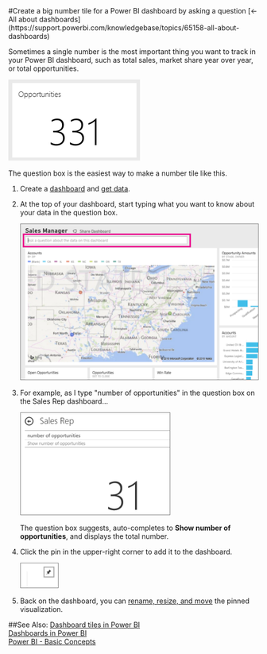 <properties pageTitle="Create a big number tile for a Power BI dashboard" description="Create a big number tile for a Power BI dashboard" services="powerbi" documentationCenter="" authors="v-anpasi" manager="mblythe" editor=""/>
<tags ms.service="powerbi" ms.devlang="NA" ms.topic="article" ms.tgt_pltfrm="NA" ms.workload="powerbi" ms.date="06/26/2015" ms.author="v-anpasi"/>
#Create a big number tile for a Power BI dashboard by asking a question
[← All about dashboards](https://support.powerbi.com/knowledgebase/topics/65158-all-about-dashboards)

Sometimes a single number is the most important thing you want to track in your Power BI dashboard, such as total sales, market share year over year, or total opportunities.

![](media/powerbi-service-create-a-big-number-tile-for-a-dashboard/PBI_OpptuntiesCard.png)

The question box is the easiest way to make a number tile like this.

1.  Create a [dashboard](http://support.powerbi.com/knowledgebase/articles/424868-dashboards-in-power-bi) and [get data](http://support.powerbi.com/knowledgebase/articles/434354-connect-to-a-data-source).
    
2.  At the top of your dashboard, start typing what you want to know about your data in the question box.
    
	![](media/powerbi-service-create-a-big-number-tile-for-a-dashboard/PBI_QnABox.png)
      
3.  For example, as I type "number of opportunities" in the question box on the Sales Rep dashboard...
    
	![](media/powerbi-service-create-a-big-number-tile-for-a-dashboard/PBI_Q&A_Number.png)
    
    The question box suggests, auto-completes to **Show number of opportunities**, and displays the total number.  
    
4.  Click the pin in the upper-right corner to add it to the dashboard.
    
	![](media/powerbi-service-create-a-big-number-tile-for-a-dashboard/PBI_PinTile.png)  
5.  Back on the dashboard, you can [rename, resize, and move](http://support.powerbi.com/knowledgebase/articles/424878-edit-a-tile-resize-move-rename-delete) the pinned visualization.

 
##See Also:
[Dashboard tiles in Power BI](https://support.office.com/en-us/article/Dashboard-tiles-in-Power-BI-Preview-ae937597-64f4-4592-a375-f4028a0a9477?ui=en-US&rs=en-US&ad=US#BKMK_pin)  
[Dashboards in Power BI](http://support.powerbi.com/knowledgebase/articles/424868-dashboards-in-power-bi)  
[Power BI - Basic Concepts](http://support.powerbi.com/knowledgebase/articles/487029-power-bi-preview-basic-concepts)
[](http://support.powerbi.com/knowledgebase/articles/424868-dashboards-in-power-bi)